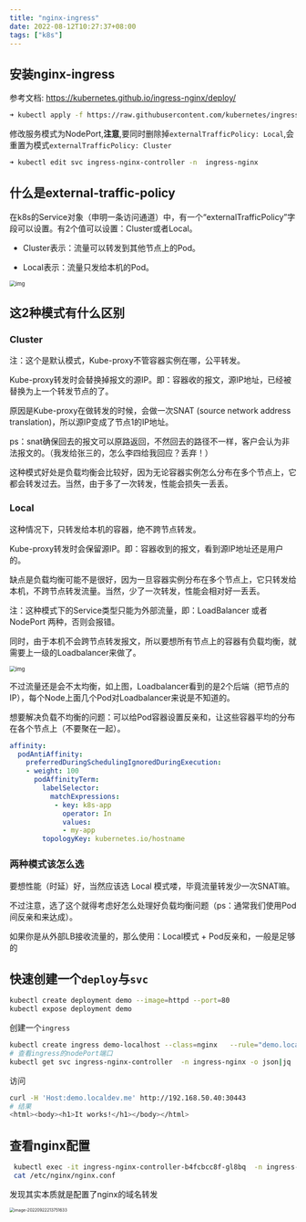 ```yaml
---
title: "nginx-ingress"
date: 2022-08-12T10:27:37+08:00
tags: ["k8s"]
---
```


## 安装nginx-ingress

参考文档: https://kubernetes.github.io/ingress-nginx/deploy/

```bash
➜ kubectl apply -f https://raw.githubusercontent.com/kubernetes/ingress-nginx/controller-v1.3.0/deploy/static/provider/cloud/deploy.yaml
```

修改服务模式为NodePort,**注意**,要同时删除掉`externalTrafficPolicy: Local`,会重置为模式`externalTrafficPolicy: Cluster`

```bash
➜ kubectl edit svc ingress-nginx-controller -n  ingress-nginx
```

## 什么是external-traffic-policy

在k8s的Service对象（申明一条访问通道）中，有一个“externalTrafficPolicy”字段可以设置。有2个值可以设置：Cluster或者Local。

- Cluster表示：流量可以转发到其他节点上的Pod。

- Local表示：流量只发给本机的Pod。

<img src="https://img2020.cnblogs.com/blog/1464583/202007/1464583-20200707174740496-463162050.png" alt="img" style="zoom: 67%;" />



## 这2种模式有什么区别

### Cluster

注：这个是默认模式，Kube-proxy不管容器实例在哪，公平转发。

Kube-proxy转发时会替换掉报文的源IP。即：容器收的报文，源IP地址，已经被替换为上一个转发节点的了。

原因是Kube-proxy在做转发的时候，会做一次SNAT (source network address translation)，所以源IP变成了节点1的IP地址。

ps：snat确保回去的报文可以原路返回，不然回去的路径不一样，客户会认为非法报文的。（我发给张三的，怎么李四给我回应？丢弃！）

这种模式好处是负载均衡会比较好，因为无论容器实例怎么分布在多个节点上，它都会转发过去。当然，由于多了一次转发，性能会损失一丢丢。

### Local

这种情况下，只转发给本机的容器，绝不跨节点转发。

Kube-proxy转发时会保留源IP。即：容器收到的报文，看到源IP地址还是用户的。

缺点是负载均衡可能不是很好，因为一旦容器实例分布在多个节点上，它只转发给本机，不跨节点转发流量。当然，少了一次转发，性能会相对好一丢丢。

注：这种模式下的Service类型只能为外部流量，即：LoadBalancer 或者 NodePort 两种，否则会报错。

同时，由于本机不会跨节点转发报文，所以要想所有节点上的容器有负载均衡，就需要上一级的Loadbalancer来做了。

<img src="https://img2020.cnblogs.com/blog/1464583/202007/1464583-20200707174845450-1319538618.png" alt="img" style="zoom: 67%;" />

不过流量还是会不太均衡，如上图，Loadbalancer看到的是2个后端（把节点的IP），每个Node上面几个Pod对Loadbalancer来说是不知道的。

想要解决负载不均衡的问题：可以给Pod容器设置反亲和，让这些容器平均的分布在各个节点上（不要聚在一起）。

```yaml
affinity:
  podAntiAffinity:
    preferredDuringSchedulingIgnoredDuringExecution:
    - weight: 100
      podAffinityTerm:
        labelSelector:
          matchExpressions:
           - key: k8s-app
             operator: In
             values:
             - my-app
        topologyKey: kubernetes.io/hostname
```

### 两种模式该怎么选

要想性能（时延）好，当然应该选 Local 模式喽，毕竟流量转发少一次SNAT嘛。

不过注意，选了这个就得考虑好怎么处理好负载均衡问题（ps：通常我们使用Pod间反亲和来达成）。

如果你是从外部LB接收流量的，那么使用：Local模式 + Pod反亲和，一般是足够的

## 快速创建一个`deploy`与`svc`

```bash
kubectl create deployment demo --image=httpd --port=80
kubectl expose deployment demo
```

创建一个`ingress`

```bash
kubectl create ingress demo-localhost --class=nginx   --rule="demo.localdev.me/*=demo:80"
# 查看ingress的nodePort端口
kubectl get svc ingress-nginx-controller  -n ingress-nginx -o json|jq .spec.ports[0].nodePort
```

访问

```bash
curl -H 'Host:demo.localdev.me' http://192.168.50.40:30443
# 结果
<html><body><h1>It works!</h1></body></html>
```

## 查看nginx配置

```bash
 kubectl exec -it ingress-nginx-controller-b4fcbcc8f-gl8bq  -n ingress-nginx -- /bin/bash
 cat /etc/nginx/nginx.conf
```

发现其实本质就是配置了nginx的域名转发

<img src="http://inksnw.asuscomm.com:3001/blog/nginx-ingress_bdc7364de5da8c2f4e185ea3e55ef455.png" alt="image-20220922213751633" style="zoom:50%;" />
